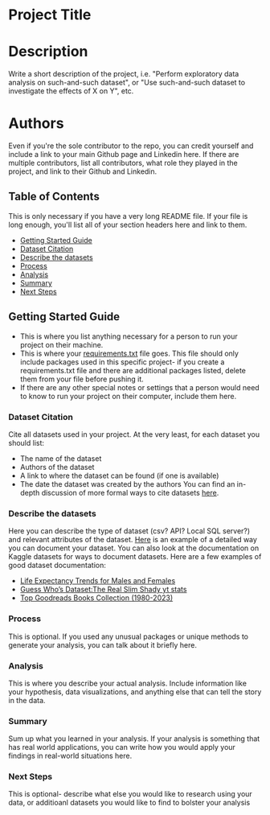 # Project Title 

# Description
Write a short description of the project, i.e. "Perform exploratory data analysis on such-and-such dataset", or "Use such-and-such dataset to investigate the effects of X on Y", etc.

# Authors
Even if you're the sole contributor to the repo, you can credit yourself and include a link to your main Github page and Linkedin here. If there are multiple contributors, list all contributors, what role they played in the project, and link to their Github and Linkedin.

## Table of Contents 
This is only necessary if you have a very long README file.
If your file is long enough, you'll list all of your section headers here and link to them.
  - [Getting Started Guide](#getting-started-guide)
  - [Dataset Citation](#dataset-citation)
  - [Describe the datasets](#describe-the-datasets)
  - [Process](#process)
  - [Analysis](#analysis)
  - [Summary](#summary)
  - [Next Steps](#next-steps)

## Getting Started Guide
   - This is where you list anything necessary for a person to run your project on their machine.
   - This is where your [requirements.txt](https://learnpython.com/blog/python-requirements-file/) file goes. This file should only include packages used in this specific project- if you create a requirements.txt file and there are additional packages listed, delete them from your file before pushing it.
   - If there are any other special notes or settings that a person would need to know to run your project on their computer, include them here.

### Dataset Citation
Cite all datasets used in your project. At the very least, for each dataset you should list:
  - The name of the dataset
  - Authors of the dataset
  - A link to where the dataset can be found (if one is available)
  - The date the dataset was created by the authors
You can find an in-depth discussion of more formal ways to cite datasets [here](https://social-science-data-editors.github.io/guidance/Data_citation_guidance.html).

### Describe the datasets
Here you can describe the type of dataset (csv? API? Local SQL server?) and relevant attributes of the dataset. [Here](https://help.osf.io/article/217-how-to-make-a-data-dictionary) is an example of a detailed way you can document your dataset. You can also look at the documentation on Kaggle datasets for ways to document datasets. Here are a few examples of good dataset documentation:
  - [Life Expectancy Trends for Males and Females](https://www.kaggle.com/datasets/saimondahal/life-expectancy-trends-for-males-and-females)
  - [Guess Who’s Dataset:The Real Slim Shady yt stats](https://www.kaggle.com/datasets/kanchana1990/guess-whos-datasetthe-real-slim-shady-yt-stats)
  - [Top Goodreads Books Collection (1980-2023)](https://www.kaggle.com/datasets/cristaliss/ultimate-book-collection-top-100-books-up-to-2023)

### Process
This is optional. If you used any unusual packages or unique methods to generate your analysis, you can talk about it briefly here.

### Analysis
This is where you describe your actual analysis. Include information like your hypothesis, data visualizations, and anything else that can tell the story in the data.

### Summary
Sum up what you learned in your analysis. If your analysis is something that has real world applications, you can write how you would apply your findings in real-world situations here.

### Next Steps
This is optional- describe what else you would like to research using your data, or additioanl datasets you would like to find to bolster your analysis
